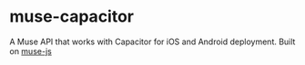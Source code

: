 # muse-capacitor
A Muse API that works with Capacitor for iOS and Android deployment. Built on [muse-js](https://github.com/urish/muse-js)
